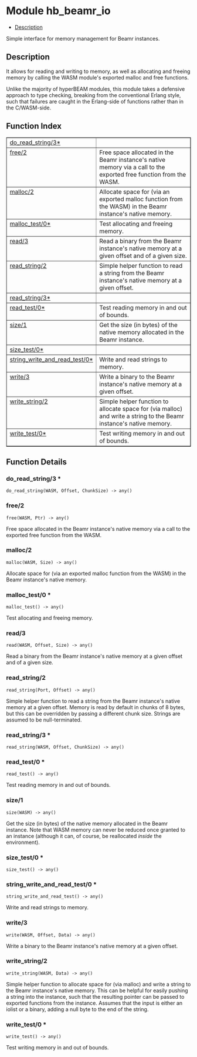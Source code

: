 

# Module hb_beamr_io #
* [Description](#description)

Simple interface for memory management for Beamr instances.

<a name="description"></a>

## Description ##

It allows for reading and writing to memory, as well as allocating and
freeing memory by calling the WASM module's exported malloc and free
functions.

Unlike the majority of hyperBEAM modules, this module takes a defensive
approach to type checking, breaking from the conventional Erlang style,
such that failures are caught in the Erlang-side of functions rather than
in the C/WASM-side.<a name="index"></a>

## Function Index ##


<table width="100%" border="1" cellspacing="0" cellpadding="2" summary="function index"><tr><td valign="top"><a href="#do_read_string-3">do_read_string/3*</a></td><td></td></tr><tr><td valign="top"><a href="#free-2">free/2</a></td><td>Free space allocated in the Beamr instance's native memory via a
call to the exported free function from the WASM.</td></tr><tr><td valign="top"><a href="#malloc-2">malloc/2</a></td><td>Allocate space for (via an exported malloc function from the WASM) in
the Beamr instance's native memory.</td></tr><tr><td valign="top"><a href="#malloc_test-0">malloc_test/0*</a></td><td>Test allocating and freeing memory.</td></tr><tr><td valign="top"><a href="#read-3">read/3</a></td><td>Read a binary from the Beamr instance's native memory at a given offset
and of a given size.</td></tr><tr><td valign="top"><a href="#read_string-2">read_string/2</a></td><td>Simple helper function to read a string from the Beamr instance's native
memory at a given offset.</td></tr><tr><td valign="top"><a href="#read_string-3">read_string/3*</a></td><td></td></tr><tr><td valign="top"><a href="#read_test-0">read_test/0*</a></td><td>Test reading memory in and out of bounds.</td></tr><tr><td valign="top"><a href="#size-1">size/1</a></td><td>Get the size (in bytes) of the native memory allocated in the Beamr
instance.</td></tr><tr><td valign="top"><a href="#size_test-0">size_test/0*</a></td><td></td></tr><tr><td valign="top"><a href="#string_write_and_read_test-0">string_write_and_read_test/0*</a></td><td>Write and read strings to memory.</td></tr><tr><td valign="top"><a href="#write-3">write/3</a></td><td>Write a binary to the Beamr instance's native memory at a given offset.</td></tr><tr><td valign="top"><a href="#write_string-2">write_string/2</a></td><td>Simple helper function to allocate space for (via malloc) and write a
string to the Beamr instance's native memory.</td></tr><tr><td valign="top"><a href="#write_test-0">write_test/0*</a></td><td>Test writing memory in and out of bounds.</td></tr></table>


<a name="functions"></a>

## Function Details ##

<a name="do_read_string-3"></a>

### do_read_string/3 * ###

`do_read_string(WASM, Offset, ChunkSize) -> any()`

<a name="free-2"></a>

### free/2 ###

`free(WASM, Ptr) -> any()`

Free space allocated in the Beamr instance's native memory via a
call to the exported free function from the WASM.

<a name="malloc-2"></a>

### malloc/2 ###

`malloc(WASM, Size) -> any()`

Allocate space for (via an exported malloc function from the WASM) in
the Beamr instance's native memory.

<a name="malloc_test-0"></a>

### malloc_test/0 * ###

`malloc_test() -> any()`

Test allocating and freeing memory.

<a name="read-3"></a>

### read/3 ###

`read(WASM, Offset, Size) -> any()`

Read a binary from the Beamr instance's native memory at a given offset
and of a given size.

<a name="read_string-2"></a>

### read_string/2 ###

`read_string(Port, Offset) -> any()`

Simple helper function to read a string from the Beamr instance's native
memory at a given offset. Memory is read by default in chunks of 8 bytes,
but this can be overridden by passing a different chunk size. Strings are
assumed to be null-terminated.

<a name="read_string-3"></a>

### read_string/3 * ###

`read_string(WASM, Offset, ChunkSize) -> any()`

<a name="read_test-0"></a>

### read_test/0 * ###

`read_test() -> any()`

Test reading memory in and out of bounds.

<a name="size-1"></a>

### size/1 ###

`size(WASM) -> any()`

Get the size (in bytes) of the native memory allocated in the Beamr
instance. Note that WASM memory can never be reduced once granted to an
instance (although it can, of course, be reallocated _inside_ the
environment).

<a name="size_test-0"></a>

### size_test/0 * ###

`size_test() -> any()`

<a name="string_write_and_read_test-0"></a>

### string_write_and_read_test/0 * ###

`string_write_and_read_test() -> any()`

Write and read strings to memory.

<a name="write-3"></a>

### write/3 ###

`write(WASM, Offset, Data) -> any()`

Write a binary to the Beamr instance's native memory at a given offset.

<a name="write_string-2"></a>

### write_string/2 ###

`write_string(WASM, Data) -> any()`

Simple helper function to allocate space for (via malloc) and write a
string to the Beamr instance's native memory. This can be helpful for easily
pushing a string into the instance, such that the resulting pointer can be
passed to exported functions from the instance.
Assumes that the input is either an iolist or a binary, adding a null byte
to the end of the string.

<a name="write_test-0"></a>

### write_test/0 * ###

`write_test() -> any()`

Test writing memory in and out of bounds.

